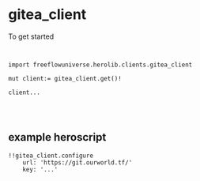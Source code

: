 # gitea_client



To get started

```vlang


import freeflowuniverse.herolib.clients.gitea_client

mut client:= gitea_client.get()!

client...




```

## example heroscript

```hero
!!gitea_client.configure
    url: 'https://git.ourworld.tf/'
    key: '...'
```


